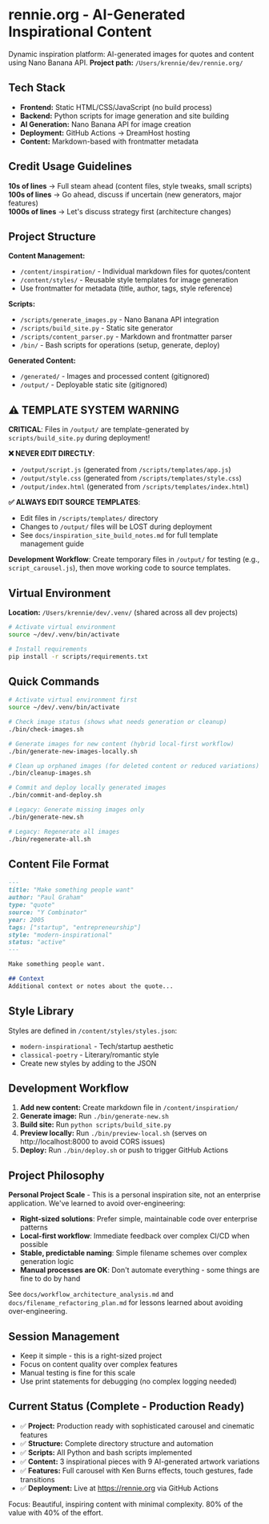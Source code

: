 # rennie.org - AI-Generated Inspirational Content

Dynamic inspiration platform: AI-generated images for quotes and content using Nano Banana API.
**Project path:** `/Users/krennie/dev/rennie.org/`

## Tech Stack
- **Frontend:** Static HTML/CSS/JavaScript (no build process)
- **Backend:** Python scripts for image generation and site building
- **AI Generation:** Nano Banana API for image creation
- **Deployment:** GitHub Actions → DreamHost hosting
- **Content:** Markdown-based with frontmatter metadata

## Credit Usage Guidelines

**10s of lines** → Full steam ahead (content files, style tweaks, small scripts)
**100s of lines** → Go ahead, discuss if uncertain (new generators, major features)  
**1000s of lines** → Let's discuss strategy first (architecture changes)

## Project Structure

**Content Management:**
- `/content/inspiration/` - Individual markdown files for quotes/content
- `/content/styles/` - Reusable style templates for image generation
- Use frontmatter for metadata (title, author, tags, style reference)

**Scripts:**
- `/scripts/generate_images.py` - Nano Banana API integration
- `/scripts/build_site.py` - Static site generator
- `/scripts/content_parser.py` - Markdown and frontmatter parser
- `/bin/` - Bash scripts for operations (setup, generate, deploy)

**Generated Content:**
- `/generated/` - Images and processed content (gitignored)
- `/output/` - Deployable static site (gitignored)

## ⚠️ TEMPLATE SYSTEM WARNING

**CRITICAL**: Files in `/output/` are template-generated by `scripts/build_site.py` during deployment!

**❌ NEVER EDIT DIRECTLY**:
- `/output/script.js` (generated from `/scripts/templates/app.js`)
- `/output/style.css` (generated from `/scripts/templates/style.css`)  
- `/output/index.html` (generated from `/scripts/templates/index.html`)

**✅ ALWAYS EDIT SOURCE TEMPLATES**:
- Edit files in `/scripts/templates/` directory
- Changes to `/output/` files will be LOST during deployment
- See `docs/inspiration_site_build_notes.md` for full template management guide

**Development Workflow**: Create temporary files in `/output/` for testing (e.g., `script_carousel.js`), then move working code to source templates.

## Virtual Environment
**Location:** `/Users/krennie/dev/.venv/` (shared across all dev projects)
```bash
# Activate virtual environment
source ~/dev/.venv/bin/activate

# Install requirements
pip install -r scripts/requirements.txt
```

## Quick Commands

```bash
# Activate virtual environment first
source ~/dev/.venv/bin/activate

# Check image status (shows what needs generation or cleanup)
./bin/check-images.sh

# Generate images for new content (hybrid local-first workflow)
./bin/generate-new-images-locally.sh

# Clean up orphaned images (for deleted content or reduced variations)
./bin/cleanup-images.sh

# Commit and deploy locally generated images
./bin/commit-and-deploy.sh

# Legacy: Generate missing images only
./bin/generate-new.sh

# Legacy: Regenerate all images
./bin/regenerate-all.sh
```

## Content File Format

```markdown
---
title: "Make something people want"
author: "Paul Graham"
type: "quote"
source: "Y Combinator"
year: 2005
tags: ["startup", "entrepreneurship"]
style: "modern-inspirational"
status: "active"
---

Make something people want.

## Context
Additional context or notes about the quote...
```

## Style Library

Styles are defined in `/content/styles/styles.json`:
- `modern-inspirational` - Tech/startup aesthetic
- `classical-poetry` - Literary/romantic style
- Create new styles by adding to the JSON

## Development Workflow

1. **Add new content:** Create markdown file in `/content/inspiration/`
2. **Generate image:** Run `./bin/generate-new.sh`
3. **Build site:** Run `python scripts/build_site.py`
4. **Preview locally:** Run `./bin/preview-local.sh` (serves on http://localhost:8000 to avoid CORS issues)
5. **Deploy:** Run `./bin/deploy.sh` or push to trigger GitHub Actions

## Project Philosophy

**Personal Project Scale** - This is a personal inspiration site, not an enterprise application. We've learned to avoid over-engineering:

- **Right-sized solutions**: Prefer simple, maintainable code over enterprise patterns
- **Local-first workflow**: Immediate feedback over complex CI/CD when possible  
- **Stable, predictable naming**: Simple filename schemes over complex generation logic
- **Manual processes are OK**: Don't automate everything - some things are fine to do by hand

See `docs/workflow_architecture_analysis.md` and `docs/filename_refactoring_plan.md` for lessons learned about avoiding over-engineering.

## Session Management
- Keep it simple - this is a right-sized project
- Focus on content quality over complex features
- Manual testing is fine for this scale
- Use print statements for debugging (no complex logging needed)

## Current Status (Complete - Production Ready)
- ✅ **Project:** Production ready with sophisticated carousel and cinematic features
- ✅ **Structure:** Complete directory structure and automation
- ✅ **Scripts:** All Python and bash scripts implemented
- ✅ **Content:** 3 inspirational pieces with 9 AI-generated artwork variations
- ✅ **Features:** Full carousel with Ken Burns effects, touch gestures, fade transitions
- ✅ **Deployment:** Live at https://rennie.org via GitHub Actions

Focus: Beautiful, inspiring content with minimal complexity. 80% of the value with 40% of the effort.